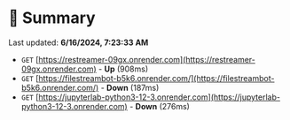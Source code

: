 # 📖 Summary
Last updated: **6/16/2024, 7:23:33 AM**

- `GET` [https://restreamer-09gx.onrender.com](https://restreamer-09gx.onrender.com) - **Up** (908ms)
- `GET` [https://filestreambot-b5k6.onrender.com/](https://filestreambot-b5k6.onrender.com/) - **Down** (187ms)
- `GET` [https://jupyterlab-python3-12-3.onrender.com](https://jupyterlab-python3-12-3.onrender.com) - **Down** (276ms)
